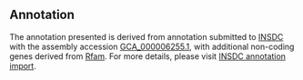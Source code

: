 

Annotation
----------

The annotation presented is derived from annotation submitted to
[INSDC](http://www.insdc.org) with the assembly accession
[GCA\_000006255.1](http://www.ebi.ac.uk/ena/data/view/GCA_000006255.1),
with additional non-coding genes derived from
[Rfam](http://rfam.xfam.org/). For more details, please visit [INSDC
annotation
import](http://ensemblgenomes.org/info/data/insdc_annotation).
